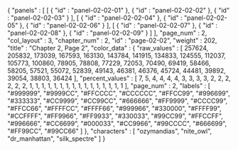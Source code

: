 {
  "panels" : [
    [
      {
        "id" : "panel-02-02-01"
      },
      {
        "id" : "panel-02-02-02"
      },
      {
        "id" : "panel-02-02-03"
      }
    ],
    [
      {
        "id" : "panel-02-02-04"
      },
      {
        "id" : "panel-02-02-05"
      },
      {
        "id" : "panel-02-02-06"
      }
    ],
    [
      {
        "id" : "panel-02-02-07"
      },
      {
        "id" : "panel-02-02-08"
      },
      {
        "id" : "panel-02-02-09"
      }
    ]
  ],
  "page_num" : 2,
  "col_layout" : 3,
  "chapter_num" : 2,
  "id" : "page-02-02",
  "weight" : 202,
  "title" : "Chapter 2, Page 2",
  "color_data" : {
    "raw_values" : [
      257624,
      205832,
      173039,
      167593,
      163130,
      143784,
      141915,
      134833,
      124555,
      112037,
      105773,
      100860,
      78905,
      78808,
      77229,
      72053,
      70490,
      69419,
      58466,
      58205,
      57521,
      55072,
      52839,
      49143,
      46381,
      46376,
      45724,
      44481,
      39892,
      39054,
      38803,
      36424
    ],
    "percent_values" : [
      7,
      5,
      4,
      4,
      4,
      4,
      3,
      3,
      3,
      3,
      2,
      2,
      2,
      2,
      2,
      2,
      1,
      1,
      1,
      1,
      1,
      1,
      1,
      1,
      1,
      1,
      1,
      1,
      1,
      1,
      1,
      1
    ],
    "page_num" : 2,
    "labels" : [
      "#999999",
      "#9999CC",
      "#FFCCCC",
      "#CCCCCC",
      "#FFCC99",
      "#996699",
      "#333333",
      "#CC9999",
      "#CC99CC",
      "#666666",
      "#FF9999",
      "#CCCC99",
      "#FFCC66",
      "#FFFFCC",
      "#FFFF66",
      "#999966",
      "#330000",
      "#FFFF99",
      "#CCFFFF",
      "#FF9966",
      "#FF9933",
      "#330033",
      "#99CC99",
      "#FFCCFF",
      "#996666",
      "#CC6699",
      "#000033",
      "#CC9966",
      "#99CCCC",
      "#666699",
      "#FF99CC",
      "#99CC66"
    ]
  },
  "characters" : [
    "ozymandias",
    "nite_owl",
    "dr_manhattan",
    "silk_spectre"
  ]
}
